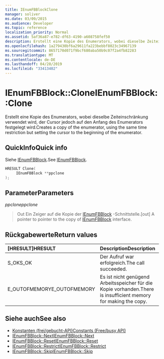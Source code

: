 ```yaml
---
title: IEnumFBBlockClone
manager: soliver
ms.date: 03/09/2015
ms.audience: Developer
ms.topic: reference
localization_priority: Normal
ms.assetid: 5af36a87-e782-df63-4190-a608758fef50
description: Erstellt eine Kopie des Enumerators, wobei dieselbe Zeiteinschränkung verwendet wird, der Cursor jedoch auf den Anfang des Enumerators festgelegt wird.
ms.openlocfilehash: 1a279430bf6a29611fa223bebbf8023c34967139
ms.sourcegitcommit: 8657170d071f9bcf680aba50b9c07f2a4fb82283
ms.translationtype: MT
ms.contentlocale: de-DE
ms.lasthandoff: 04/28/2019
ms.locfileid: "33413402"
---
```

# <a name="ienumfbblockclone"></a><span data-ttu-id="18908-103">IEnumFBBlock::Clone</span><span class="sxs-lookup"><span data-stu-id="18908-103">IEnumFBBlock::Clone</span></span>

<span data-ttu-id="18908-104">Erstellt eine Kopie des Enumerators, wobei dieselbe Zeiteinschränkung verwendet wird, der Cursor jedoch auf den Anfang des Enumerators festgelegt wird.</span><span class="sxs-lookup"><span data-stu-id="18908-104">Creates a copy of the enumerator, using the same time restriction but setting the cursor to the beginning of the enumerator.</span></span>
  
## <a name="quick-info"></a><span data-ttu-id="18908-105">QuickInfo</span><span class="sxs-lookup"><span data-stu-id="18908-105">Quick info</span></span>

<span data-ttu-id="18908-106">Siehe [IEnumFBBlock](ienumfbblock.md).</span><span class="sxs-lookup"><span data-stu-id="18908-106">See [IEnumFBBlock](ienumfbblock.md).</span></span>
  
```cpp
HRESULT Clone(  
     IEnumFBBlock **ppclone 
); 
```

## <a name="parameters"></a><span data-ttu-id="18908-107">Parameter</span><span class="sxs-lookup"><span data-stu-id="18908-107">Parameters</span></span>

<span data-ttu-id="18908-108">_ppclone_</span><span class="sxs-lookup"><span data-stu-id="18908-108">_ppclone_</span></span>
  
> <span data-ttu-id="18908-109">Out Ein Zeiger auf die Kopie der [IEnumFBBlock](ienumfbblock.md) -Schnittstelle.</span><span class="sxs-lookup"><span data-stu-id="18908-109">[out] A pointer to pointer to the copy of [IEnumFBBlock](ienumfbblock.md) interface.</span></span> 
    
## <a name="return-values"></a><span data-ttu-id="18908-110">Rückgabewerte</span><span class="sxs-lookup"><span data-stu-id="18908-110">Return values</span></span>

|<span data-ttu-id="18908-111">**[HRESULT]**</span><span class="sxs-lookup"><span data-stu-id="18908-111">**HRESULT**</span></span>|<span data-ttu-id="18908-112">**Description**</span><span class="sxs-lookup"><span data-stu-id="18908-112">**Description**</span></span>|
|:-----|:-----|
|<span data-ttu-id="18908-113">S_OK</span><span class="sxs-lookup"><span data-stu-id="18908-113">S_OK</span></span>  <br/> |<span data-ttu-id="18908-114">Der Aufruf war erfolgreich.</span><span class="sxs-lookup"><span data-stu-id="18908-114">The call succeeded.</span></span>  <br/> |
|<span data-ttu-id="18908-115">E_OUTOFMEMORY</span><span class="sxs-lookup"><span data-stu-id="18908-115">E_OUTOFMEMORY</span></span>  <br/> |<span data-ttu-id="18908-116">Es ist nicht genügend Arbeitsspeicher für die Kopie vorhanden.</span><span class="sxs-lookup"><span data-stu-id="18908-116">There is insufficient memory for making the copy.</span></span>  <br/> |
   
## <a name="see-also"></a><span data-ttu-id="18908-117">Siehe auch</span><span class="sxs-lookup"><span data-stu-id="18908-117">See also</span></span>

- [<span data-ttu-id="18908-118">Konstanten (frei/gebucht-API)</span><span class="sxs-lookup"><span data-stu-id="18908-118">Constants (Free/busy API)</span></span>](constants-free-busy-api.md)
- [<span data-ttu-id="18908-119">IEnumFBBlock::Next</span><span class="sxs-lookup"><span data-stu-id="18908-119">IEnumFBBlock::Next</span></span>](ienumfbblock-next.md)  
- [<span data-ttu-id="18908-120">IEnumFBBlock::Reset</span><span class="sxs-lookup"><span data-stu-id="18908-120">IEnumFBBlock::Reset</span></span>](ienumfbblock-reset.md)  
- [<span data-ttu-id="18908-121">IEnumFBBlock::Restrict</span><span class="sxs-lookup"><span data-stu-id="18908-121">IEnumFBBlock::Restrict</span></span>](ienumfbblock-restrict.md)  
- [<span data-ttu-id="18908-122">IEnumFBBlock::Skip</span><span class="sxs-lookup"><span data-stu-id="18908-122">IEnumFBBlock::Skip</span></span>](ienumfbblock-skip.md)

